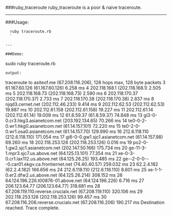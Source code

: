 ###ruby_traceroute
ruby_traceroute is a poor & naive traceroute.

---

###Usage:
```
  ruby traceroute.rb 
  `

---

###Demo:
```
sudo ruby traceroute.rb 
```
output:
```
traceroute to asiteof.me (67.208.116.206), 128 hops max, 128 byte packets
3	61.167.60.126 (61.167.60.126)	6.258 ms
4	202.118.168.1 (202.118.168.1)	2.505 ms
5	202.118.168.73 (202.118.168.73)	2.590 ms
6	202.118.170.37 (202.118.170.37)	2.733 ms
7	202.118.170.38 (202.118.170.38)	2.837 ms
8	njqd3.cernet.net (202.112.46.233)	9.414 ms
9	202.112.62.53 (202.112.62.53)	19.887 ms
10	202.112.61.158 (202.112.61.158)	19.227 ms
11	202.112.61.14 (202.112.61.14)	19.009 ms
12	61.8.59.37 (61.8.59.37)	74.848 ms
13	gi3-0-0.cr3.hkg3.asianetcom.net (203.192.134.65)	70.266 ms
14	te0-0-2-0.wr1.hkg0.asianetcom.net (61.14.157.101)	72.220 ms
15	te0-2-0-0.wr1.osa0.asianetcom.net (61.14.157.70)	129.990 ms
16	212.6.118.110 (212.6.118.110)	171.054 ms
17	gi6-0-0.gw1.sjc1.asianetcom.net (61.14.157.98)	69.260 ms
18	202.118.253.126 (202.118.253.126)	0.016 ms
19	po2-0-1.gw2.sjc1.asianetcom.net (202.147.50.166)	175.734 ms
20	ge-11-3-1.mpr3.sjc7.us.above.net (64.125.13.101)	77.354 ms
21	xe-0-3-0.cr1.lax112.us.above.net (64.125.26.25)	193.485 ms
22	ge--2-0-0---0.car01.ekgv.ca.frontiernet.net (74.40.40.57)	259.032 ms
23	62.2.4.182 (62.2.4.182)	166.656 ms
24	212.6.118.110 (212.6.118.110)	8.601 ms
25	xe-1-1-0.er2.dfw2.us.above.net (64.125.26.214)	308.152 ms
26	64.124.196.226.t00876-01.above.net (64.124.196.226)	6.716 ms
27	206.123.64.77 (206.123.64.77)	318.681 ms
28	67.208.119.110.reverse.crucialx.net (67.208.119.110)	320.106 ms
29	202.118.253.126 (202.118.253.126)	99.457 ms
30	67.208.116.206.reverse.crucialx.net (67.208.116.206)	190.217 ms
Destination reached. Trace complete.
```
